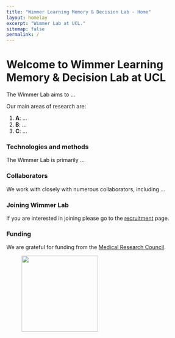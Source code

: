 ```yaml
---
title: "Wimmer Learning Memory & Decision Lab - Home"
layout: homelay
excerpt: "Wimmer Lab at UCL."
sitemap: false
permalink: /
---
```


# Welcome to Wimmer Learning Memory & Decision Lab at UCL


The Wimmer Lab aims to ... 


Our main areas of research are:

1. **A**: ...
2. **B**: ...
3. **C**: ...

### Technologies and methods
The Wimmer Lab is primarily ...

### Collaborators
We work with closely with numerous collaborators, including ...

### Joining Wimmer Lab
If you are interested in joining please go to the [recruitment](recruitment) page.

### Funding
We are grateful for funding from the [Medical Research Council](https://www.ukri.org/councils/mrc/).

<figure class="third">
<img src="{{ site.url }}{{ site.baseurl }}/images/logopic/Logo_MRC.png" style="width: 200px">






